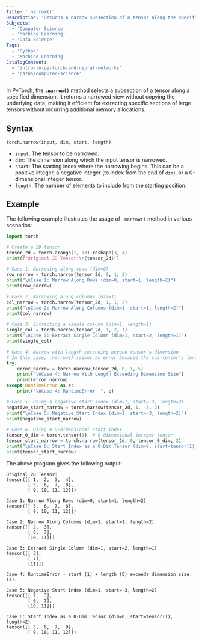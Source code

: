 ```yaml
---
Title: '.narrow()'
Description: 'Returns a narrow subsection of a tensor along the specified dimension.'
Subjects:
  - 'Computer Science'
  - 'Machine Learning'
  - 'Data Science'
Tags:
  - 'Python'
  - 'Machine Learning'
CatalogContent:
  - 'intro-to-py-torch-and-neural-networks'
  - 'paths/computer-science'
---
```


In PyTorch, the **`.narrow()`** method selects a subsection of a tensor along a specified dimension. It returns a narrowed view without copying the underlying data, making it efficient for extracting specific sections of large tensors without incurring additional memory allocations.

## Syntax

```pseudo
torch.narrow(input, dim, start, length)
```

- `input`: The tensor to be narrowed.
- `dim`: The dimension along which the input tensor is narrowed.
- `start`: The starting index where the narrowing begins. This can be a positive integer, a negative integer (to index from the end of `dim`), or a 0-dimensional integer tensor.
- `length`: The number of elements to include from the starting position.

## Example

The following example illustrates the usage of `.narrow()` method in various scenarios:

```py
import torch

# Create a 2D tensor
tensor_2d = torch.arange(1, 13).reshape(3, 4)
print(f"Original 2D Tensor:\n{tensor_2d}")

# Case 1: Narrowing along rows (dim=0)
row_narrow = torch.narrow(tensor_2d, 0, 1, 2)
print("\nCase 1: Narrow Along Rows (dim=0, start=1, length=2)")
print(row_narrow)

# Case 2: Narrowing along columns (dim=1)
col_narrow = torch.narrow(tensor_2d, 1, 1, 2)
print("\nCase 2: Narrow Along Columns (dim=1, start=1, length=2)")
print(col_narrow)

# Case 3: Extracting a single column (dim=1, length=1)
single_col = torch.narrow(tensor_2d, 1, 2, 1)
print("\nCase 3: Extract Single Column (dim=1, start=2, length=1)")
print(single_col)

# Case 4: Narrow with length extending beyond tensor's dimension
# In this case, .narrow() raises an error because the sub-tensor's length exceeds the tensor's dimension
try:
    error_narrow = torch.narrow(tensor_2d, 0, 1, 5)
    print("\nCase 4: Narrow With Length Exceeding Dimension Size")
    print(error_narrow)
except RuntimeError as e:
    print("\nCase 4: RuntimeError -", e)

# Case 5: Using a negative start index (dim=1, start=-3, length=2)
negative_start_narrow = torch.narrow(tensor_2d, 1, -3, 2)
print("\nCase 5: Negative Start Index (dim=1, start=-3, length=2)")
print(negative_start_narrow)

# Case 6: Using a 0-dimensional start index
tensor_0_dim = torch.tensor(1)  # 0-dimensional integer tensor
tensor_start_narrow = torch.narrow(tensor_2d, 0, tensor_0_dim, 2)
print("\nCase 6: Start Index as a 0-Dim Tensor (dim=0, start=tensor(1), length=2)")
print(tensor_start_narrow)
```

The above program gives the following output:

```shell
Original 2D Tensor:
tensor([[ 1,  2,  3,  4],
        [ 5,  6,  7,  8],
        [ 9, 10, 11, 12]])

Case 1: Narrow Along Rows (dim=0, start=1, length=2)
tensor([[ 5,  6,  7,  8],
        [ 9, 10, 11, 12]])

Case 2: Narrow Along Columns (dim=1, start=1, length=2)
tensor([[ 2,  3],
        [ 6,  7],
        [10, 11]])

Case 3: Extract Single Column (dim=1, start=2, length=1)
tensor([[ 3],
        [ 7],
        [11]])

Case 4: RuntimeError - start (1) + length (5) exceeds dimension size (3).

Case 5: Negative Start Index (dim=1, start=-3, length=2)
tensor([[ 2,  3],
        [ 6,  7],
        [10, 11]])

Case 6: Start Index as a 0-Dim Tensor (dim=0, start=tensor(1), length=2)
tensor([[ 5,  6,  7,  8],
        [ 9, 10, 11, 12]])
```
